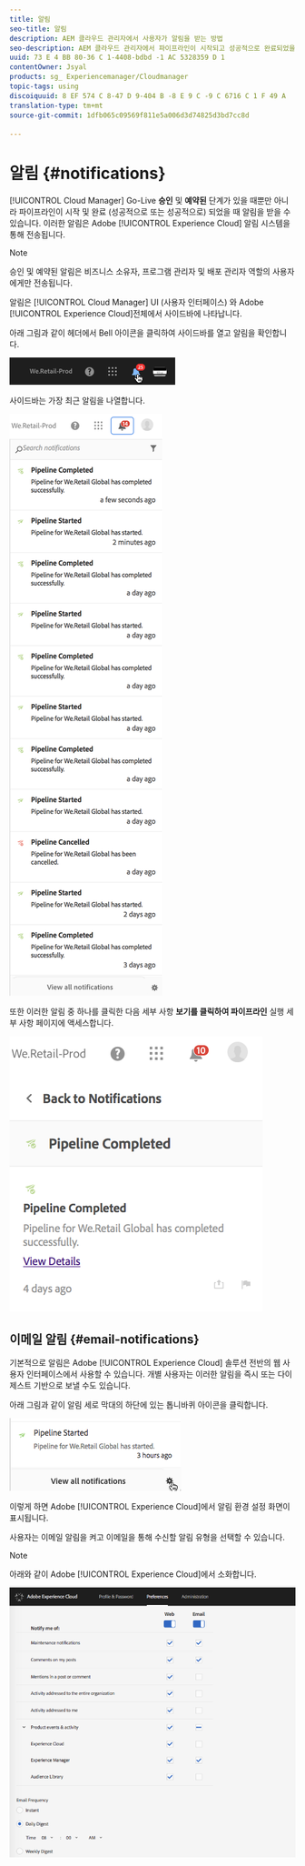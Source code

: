 ```yaml
---
title: 알림
seo-title: 알림
description: AEM 클라우드 관리자에서 사용자가 알림을 받는 방법
seo-description: AEM 클라우드 관리자에서 파이프라인이 시작되고 성공적으로 완료되었을 때 사용자가 알림을 받는 방법에 대해 알려면 이 페이지를 따르십시오.
uuid: 73 E 4 BB 80-36 C 1-4408-bdbd -1 AC 5328359 D 1
contentOwner: Jsyal
products: sg_ Experiencemanager/Cloudmanager
topic-tags: using
discoiquuid: 8 EF 574 C 8-47 D 9-404 B -8 E 9 C -9 C 6716 C 1 F 49 A
translation-type: tm+mt
source-git-commit: 1dfb065c09569f811e5a006d3d74825d3bd7cc8d

---
```



# 알림 {#notifications}

[!UICONTROL Cloud Manager] Go-Live **승인** 및 **예약된** 단계가 있을 때뿐만 아니라 파이프라인이 시작 및 완료 (성공적으로 또는 성공적으로) 되었을 때 알림을 받을 수 있습니다. 이러한 알림은 Adobe [!UICONTROL Experience Cloud] 알림 시스템을 통해 전송됩니다.

>[!NOTE]
>
>승인 및 예약된 알림은 비즈니스 소유자, 프로그램 관리자 및 배포 관리자 역할의 사용자에게만 전송됩니다.

알림은 [!UICONTROL Cloud Manager] UI (사용자 인터페이스) 와 Adobe [!UICONTROL Experience Cloud]전체에서 사이드바에 나타납니다.

아래 그림과 같이 헤더에서 Bell 아이콘을 클릭하여 사이드바를 열고 알림을 확인합니다.

![](assets/image2018-7-12_11-52-40.png)

사이드바는 가장 최근 알림을 나열합니다.

![](assets/screen_shot_2018-07-20at91406pm.png)

또한 이러한 알림 중 하나를 클릭한 다음 세부 사항 **보기를 클릭하여 파이프라인** 실행 세부 사항 페이지에 액세스합니다.

![](assets/screen_shot_2018-08-14at43503pm.png)

## 이메일 알림 {#email-notifications}

기본적으로 알림은 Adobe [!UICONTROL Experience Cloud] 솔루션 전반의 웹 사용자 인터페이스에서 사용할 수 있습니다. 개별 사용자는 이러한 알림을 즉시 또는 다이제스트 기반으로 보낼 수도 있습니다.

아래 그림과 같이 알림 세로 막대의 하단에 있는 톱니바퀴 아이콘을 클릭합니다.

![](assets/image2018-7-12_12-8-19.png)

이렇게 하면 Adobe [!UICONTROL Experience Cloud]에서 알림 환경 설정 화면이 표시됩니다.

사용자는 이메일 알림을 켜고 이메일을 통해 수신할 알림 유형을 선택할 수 있습니다.

>[!NOTE]
>
>아래와 같이 Adobe [!UICONTROL Experience Cloud]에서 소화합니다.

![](assets/image2018-7-12_12-10-51.png)
